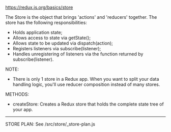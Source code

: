 
https://redux.js.org/basics/store

The Store is the object that brings 'actions' and 'reducers' together. The store has the following responsibilities:

* Holds application state;
* Allows access to state via getState();
* Allows state to be updated via dispatch(action);
* Registers listeners via subscribe(listener);
* Handles unregistering of listeners via the function returned by subscribe(listener).

NOTE:
* There is only 1 store in a Redux app. When you want to split your data handling logic, you'll use reducer composition instead of many stores.

METHODS:
* createStore: Creates a Redux store that holds the complete state tree of your app.

------------------------

STORE PLAN:
See /src/store/_store-plan.js
